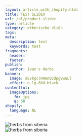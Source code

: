 ```yaml
---
layout: article_with_shopify.html
title: TEST SLIDER
url: /nl/product-slider
type: article
category: etherische oliën
tags:
meta:
  description: test
  keywords: test
fragments:
  header:
  footer:
publish:
  author: Ivan's Herbs
banner:
  image: dEvkgc7HH6nQSdpg9wGLl
  effect: o-lg-60d-black
contentful:
  imageOptions:
    fm: jpg
    q: 50
shopify:
  language: NL
---
```

<!--Start shopify slider-->
<section id="slider-shopify">
<div class="container-fluid">
    <div class="row align-items-center">
        <div class="col-12">
            <div class="products-slider" data-aos="fade-up">
                <div class="item text-center">
                    <img src="[[shopifyCollection {{ shopify.collection }}]]
                    {{ content }}
                    [[shopifyCollection {{ shopify.collection }}]]" class="img-fluid d-block mx-auto" alt="herbs from siberia">
                </div>
            </div>
        </div>
    </div>
</div>
</section>
<!--End shopify slider-->

<section id="tubes_value_packs" class="products padding-100 background-fullwidth background-fixed" style="background-image: url(assets/img/home_background_products.jpg);">
    <div class="container-fluid">
        <div class="row align-items-center">
            <div class="col-12">
                <div class="products-slider aos-init slick-initialized slick-slider slick-dotted aos-animate" data-aos="fade-left">
                    <div class="slick-list draggable" style="padding: 0px 150px;"><div class="slick-track" style="opacity: 1; width: 2035px; transform: translate3d(407px, 0px, 0px);"><div class="item text-center slick-slide slick-current slick-center" data-slick-index="0" aria-hidden="true" style="width: 337px;" tabindex="0" role="tabpanel" id="slick-slide10" aria-describedby="slick-slide-control10">
                        <img src="https://images.ctfassets.net/lyvtxhzy9zgr/7DY2SOQhqApZObTguUXhA6/7677406b72c8bab0408dd77fd5153184/kruiden-als-alledaags-product.jpg?h=250" class="img-fluid d-block mx-auto" alt="">
                    </div><div class="item text-center slick-slide" data-slick-index="1" aria-hidden="true" style="width: 337px;" tabindex="0" role="tabpanel" id="slick-slide11" aria-describedby="slick-slide-control11">
                        <img src="https://images.ctfassets.net/lyvtxhzy9zgr/7DY2SOQhqApZObTguUXhA6/7677406b72c8bab0408dd77fd5153184/kruiden-als-alledaags-product.jpg?h=250" class="img-fluid d-block mx-auto" alt="">
                    </div><div class="item text-center slick-slide" data-slick-index="2" aria-hidden="true" style="width: 337px;" tabindex="0" role="tabpanel" id="slick-slide12" aria-describedby="slick-slide-control12">
                        <img src="https://images.ctfassets.net/lyvtxhzy9zgr/7DY2SOQhqApZObTguUXhA6/7677406b72c8bab0408dd77fd5153184/kruiden-als-alledaags-product.jpg?h=250" class="img-fluid d-block mx-auto" alt="">
                    </div><div class="item text-center slick-slide" data-slick-index="3" aria-hidden="true" style="width: 337px;" tabindex="-1" role="tabpanel" id="slick-slide13" aria-describedby="slick-slide-control13">
                        <img src="https://images.ctfassets.net/lyvtxhzy9zgr/7DY2SOQhqApZObTguUXhA6/7677406b72c8bab0408dd77fd5153184/kruiden-als-alledaags-product.jpg?h=250" class="img-fluid d-block mx-auto" alt="">
                    </div><div class="item text-center slick-slide" data-slick-index="4" aria-hidden="true" style="width: 337px;" tabindex="-1" role="tabpanel" id="slick-slide14" aria-describedby="slick-slide-control14">
                        <img src="https://images.ctfassets.net/lyvtxhzy9zgr/7DY2SOQhqApZObTguUXhA6/7677406b72c8bab0408dd77fd5153184/kruiden-als-alledaags-product.jpg?h=250" class="img-fluid d-block mx-auto" alt="">
                    </div>
                </div>
            </div>
        </div>
    </div>
</section>

<!--Start shopify slider-->
<section id="slider-shopify">
<div class="container-fluid">
    <div class="row align-items-center">
        <div class="col-12">
            <div class="products-slider" data-aos="fade-up">
                <div class="item text-center">
                    <img src="[[shopifyCollection {{ 269467320486 }}]]
                    {{ content }}
                    [[shopifyCollection {{ 269467320486 }}]]" class="img-fluid d-block mx-auto" alt="herbs from siberia">
                </div>
            </div>
        </div>
    </div>
</div>
</section>
<!--End shopify slider-->
